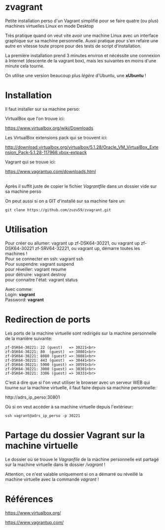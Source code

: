 # zvagrant
Petite installation perso d'un Vagrant simplifié pour se faire quatre (ou plus) machines virtuelles Linux en mode Desktop

Très pratique quand on veut vite avoir une machine Linux avec un interface graphique sur sa machine personnelle. Aussi pratique pour s'en refaire une autre en vitesse toute propre pour des tests de script d'installation.

La première installation prend 3 minutes environ et nécéssite une connexion à Internet (descente de la vagrant box), mais les suivantes en moins d'une minute cela tourne.

On utilise une version beaucoup plus *légère* d'Ubuntu, une **xUbuntu** !


# Installation

Il faut installer sur sa machine perso:

VirtualBox que l'on trouve ici:

https://www.virtualbox.org/wiki/Downloads

Les VirtualBox extensions pack qui se trouvent ici:

http://download.virtualbox.org/virtualbox/5.1.28/Oracle_VM_VirtualBox_Extension_Pack-5.1.28-117968.vbox-extpack

Vagrant qui se trouve ici:

https://www.vagrantup.com/downloads.html

<br>Après il suffit juste de copier le fichier *Vagrantfile* dans un dossier vide sur sa machine perso

On peut aussi si on a GIT d'installé sur sa machine faire un:

```
git clone https://github.com/zuzu59/zvagrant.git
```


# Utilisation

Pour créer ou allumer: vagrant up zf-DSK64-30221, ou vagrant up zf-DSK64-30221 zf-SRV64-32221, ou vagrant up, démarre toutes les machines !<br>
Pour se connecter en ssh: vagrant ssh<br>
Pour suspendre: vagrant suspend<br>
pour réveiller: vagrant resume<br>
pour détruire: vagrant destroy<br>
pour connaitre l'état: vagrant status

Avec comme:<br>
Login: **vagrant**<br>
Password: **vagrant**


# Redirection de ports

Les ports de la machine virtuelle sont redirigés sur la machine personnelle de la manière suivante:

    zf-DSK64-30221: 22 (guest) 	 => 30221<br>
    zf-DSK64-30221: 80 	(guest)  => 30801<br>
    zf-DSK64-30221: 8080 (guest) => 30881<br>
    zf-DSK64-30221: 443 (guest)  => 30441<br>
    zf-DSK64-30221: 5900 (guest) => 30591<br>
    zf-DSK64-30221: 3000 (guest) => 30301<br>
    zf-DSK64-30221: 3306 (guest) => 30331<br>


C'est à dire que si l'on veut utiliser le browser avec un serveur WEB qui tourne sur la machine virtuelle, il faut faire depuis sa machine personnelle:

http://adrs_ip_perso:30801

Où si on veut accéder à sa machine virtuelle depuis l'extérieur:

```
ssh vagrant@adrs_ip_perso -p 30221
```

# Partage du dossier Vagrant sur la machine virtuelle

Le dossier où se trouve le *Vagranfile* de la machine personnelle est partagé sur la machine virtuelle dans le dossier */vagrant* !

Attention, ce n'est valable uniquement si on a démarré ou réveillé la machine virtuelle avec la commande *vagrant* !


# Références

https://www.virtualbox.org/

https://www.vagrantup.com/
